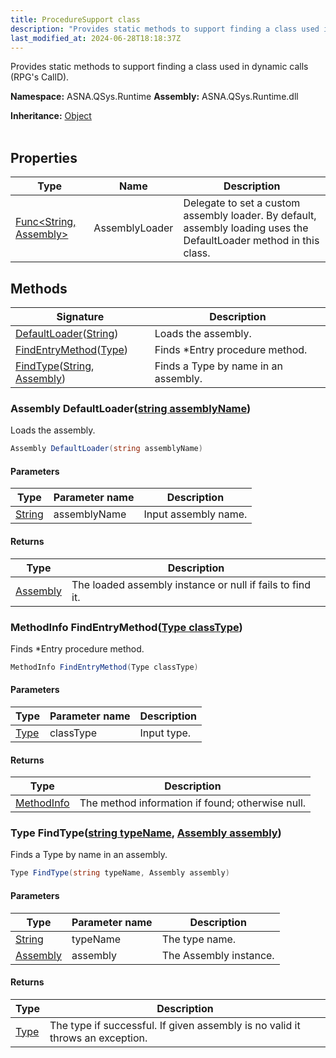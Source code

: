 ```yaml
---
title: ProcedureSupport class
description: "Provides static methods to support finding a class used in dynamic calls (RPG&#39;s CallD). "
last_modified_at: 2024-06-28T18:18:37Z
---
```


Provides static methods to support finding a class used in dynamic calls (RPG's CallD).

**Namespace:** ASNA.QSys.Runtime
**Assembly:** ASNA.QSys.Runtime.dll

**Inheritance:** [Object](https://docs.microsoft.com/en-us/dotnet/api/system.object)
<br>
<br>

## Properties

| Type | Name | Description
| --- | --- | --- 
| [Func\<String, Assembly\>](https://learn.microsoft.com/en-us/dotnet/api/system.func-2?view=net-8.0) | AssemblyLoader | Delegate to set a custom assembly loader. By default, assembly loading uses the DefaultLoader method in this class. |

## Methods

| Signature | Description |
| --- | --- |
| [DefaultLoader](#assembly-defaultloaderstring-assemblyname)([String](https://docs.microsoft.com/en-us/dotnet/api/system.string)) | Loads the assembly.
| [FindEntryMethod](#methodinfo-findentrymethodtype-classtype)([Type](https://docs.microsoft.com/en-us/dotnet/api/system.type)) | Finds *Entry procedure method.
| [FindType](#type-findtypestring-typename-assembly-assembly)([String](https://docs.microsoft.com/en-us/dotnet/api/system.string), [Assembly](https://learn.microsoft.com/en-us/dotnet/api/system.reflection.assembly?view=net-8.0)) | Finds a Type by name in an assembly.

### Assembly DefaultLoader([string assemblyName](https://learn.microsoft.com/en-us/dotnet/api/system.string?view=net-8.0))

Loads the assembly.

```cs
Assembly DefaultLoader(string assemblyName)
```

#### Parameters

| Type | Parameter name | Description
| --- | --- | ---
| [String](https://docs.microsoft.com/en-us/dotnet/api/system.string) | assemblyName | Input assembly name.

#### Returns

| Type | Description
| --- | ---
| [Assembly](https://learn.microsoft.com/en-us/dotnet/api/system.reflection.assembly?view=net-8.0) | The loaded assembly instance or null if fails to find it.

### MethodInfo FindEntryMethod([Type classType](https://docs.microsoft.com/en-us/dotnet/api/system.type))

Finds *Entry procedure method.

```cs
MethodInfo FindEntryMethod(Type classType)
```

#### Parameters

| Type | Parameter name | Description
| --- | --- | ---
| [Type](https://docs.microsoft.com/en-us/dotnet/api/system.type) | classType | Input type.

#### Returns

| Type | Description
| --- | ---
| [MethodInfo](https://learn.microsoft.com/en-us/dotnet/api/system.reflection.methodinfo?view=net-8.0) | The method information if found; otherwise null.

### Type FindType([string typeName](https://learn.microsoft.com/en-us/dotnet/api/system.string?view=net-8.0), [Assembly assembly](https://learn.microsoft.com/en-us/dotnet/api/system.reflection.assembly?view=net-8.0))

Finds a Type by name in an assembly.

```cs
Type FindType(string typeName, Assembly assembly)
```

#### Parameters

| Type | Parameter name | Description
| --- | --- | ---
| [String](https://docs.microsoft.com/en-us/dotnet/api/system.string) | typeName | The type name.
| [Assembly](https://learn.microsoft.com/en-us/dotnet/api/system.reflection.assembly?view=net-8.0) | assembly | The Assembly instance.

#### Returns

| Type | Description
| --- | ---
| [Type](https://docs.microsoft.com/en-us/dotnet/api/system.type) | The type if successful. If given assembly is no valid it throws an exception.
